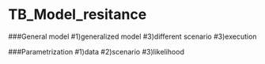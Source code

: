 # TB_Model_resitance

###General model 
#1)generalized model
#3)different scenario
#3)execution

###Parametrization
#1)data
#2)scenario
#3)likelihood

